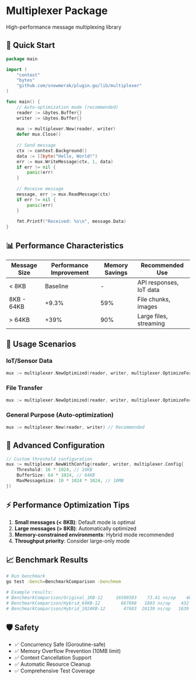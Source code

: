 # Multiplexer Package

High-performance message multiplexing library

## 🚀 Quick Start

```go
package main

import (
    "context"
    "bytes"
    "github.com/snowmerak/plugin.go/lib/multiplexer"
)

func main() {
    // Auto-optimization mode (recommended)
    reader := &bytes.Buffer{}
    writer := &bytes.Buffer{}
    
    mux := multiplexer.New(reader, writer)
    defer mux.Close()
    
    // Send message
    ctx := context.Background()
    data := []byte("Hello, World!")
    err := mux.WriteMessage(ctx, 1, data)
    if err != nil {
        panic(err)
    }
    
    // Receive message
    message, err := mux.ReadMessage(ctx)
    if err != nil {
        panic(err)
    }
    
    fmt.Printf("Received: %s\n", message.Data)
}
```

## 📊 Performance Characteristics

| Message Size | Performance Improvement | Memory Savings | Recommended Use |
|------------|----------|-------------|-----------|
| < 8KB | Baseline | - | API responses, IoT data |
| 8KB - 64KB | +9.3% | 59% | File chunks, images |
| > 64KB | +39% | 90% | Large files, streaming |

## 🎯 Usage Scenarios

### IoT/Sensor Data
```go
mux := multiplexer.NewOptimized(reader, writer, multiplexer.OptimizeFor.SmallMessages)
```

### File Transfer
```go
mux := multiplexer.NewOptimized(reader, writer, multiplexer.OptimizeFor.LargeMessages)
```

### General Purpose (Auto-optimization)
```go
mux := multiplexer.New(reader, writer) // Recommended
```

## 🔧 Advanced Configuration

```go
// Custom threshold configuration
mux := multiplexer.NewWithConfig(reader, writer, multiplexer.Config{
    Threshold: 16 * 1024, // 16KB
    BufferSize: 64 * 1024, // 64KB
    MaxMessageSize: 10 * 1024 * 1024, // 10MB
})
```

## ⚡ Performance Optimization Tips

1. **Small messages (< 8KB)**: Default mode is optimal
2. **Large messages (> 8KB)**: Automatically optimized
3. **Memory-constrained environments**: Hybrid mode recommended
4. **Throughput priority**: Consider large-only mode

## 📈 Benchmark Results

```bash
# Run benchmark
go test -bench=BenchmarkComparison -benchmem

# Example results:
# BenchmarkComparison/Original_1KB-12     16589593    73.41 ns/op    48 B/op    3 allocs/op
# BenchmarkComparison/Hybrid_64KB-12        667698   1803 ns/op    432 B/op   18 allocs/op  
# BenchmarkComparison/Hybrid_1024KB-12       47683  26139 ns/op   1639 B/op   66 allocs/op
```

## 🛡️ Safety

- ✅ Concurrency Safe (Goroutine-safe)
- ✅ Memory Overflow Prevention (10MB limit)
- ✅ Context Cancellation Support
- ✅ Automatic Resource Cleanup
- ✅ Comprehensive Test Coverage
